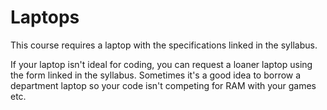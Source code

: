 # Laptops

This course requires a laptop with the specifications linked in the syllabus. 

If your laptop isn't ideal for coding, you can request a loaner laptop using the form linked in the syllabus. Sometimes it's a good idea to borrow a department laptop so your code isn't competing for RAM with your games etc. 